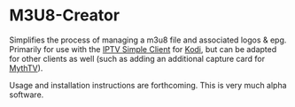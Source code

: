 # M3U8-Creator
Simplifies the process of managing a m3u8 file and associated logos &amp; epg. Primarily for use with the  [IPTV Simple Client](http://kodi.wiki/view/Add-on:IPTV_Simple_Client) for [Kodi](http://kodi.tv/), but can be adapted for other clients as well (such as adding an additional capture card for [MythTV](https://www.mythtv.org/)).

Usage and installation instructions are forthcoming. This is very much alpha software.
